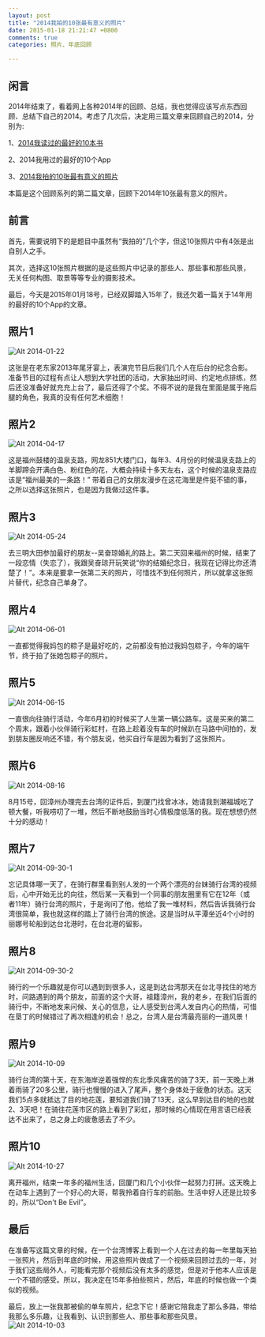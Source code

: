 ```yaml
---
layout: post
title: "2014我拍的10张最有意义的照片"
date: 2015-01-18 21:21:47 +0800
comments: true
categories: 照片、年底回顾

---
```


闲言
---
2014年结束了，看着网上各种2014年的回顾、总结，我也觉得应该写点东西回顾、总结下自己的2014。考虑了几次后，决定用三篇文章来回顾自己的2014，分别为:

1、[2014我读过的最好的10本书](http://chenhongbin.github.io/blog/2015/01/03/2014wo-du-guo-de-zui-hao-de-10ben-shu/)

2、2014我用过的最好的10个App

3、[2014我拍的10张最有意义的照片](http://chenhongbin.github.io/blog/2015/01/18/2014wo-pai-de-10zhang-zui-you-yi-yi-de-zhao-pian/)

本篇是这个回顾系列的第二篇文章，回顾下2014年10张最有意义的照片。


前言
---
首先，需要说明下的是题目中虽然有“我拍的”几个字，但这10张照片中有4张是出自别人之手。

其次，选择这10张照片根据的是这些照片中记录的那些人、那些事和那些风景，无关任何构图、取景等等专业的摄影技术。

最后，今天是2015年01月18号，已经双脚踏入15年了，我还欠着一篇关于14年用的最好的10个App的文章。


照片1
---

![Alt 2014-01-22](/images/2014_10_photos/2014-01-22.jpg "2014-01-22")

这张是在老东家2013年尾牙宴上，表演完节目后我们几个人在后台的纪念合影。准备节目的过程有点让人想到大学社团的活动，大家抽出时间、约定地点排练，然后还没准备好就充充上台了，最后还得了个奖。不得不说的是我在里面是属于拖后腿的角色，我真的没有任何艺术细胞！

照片2
---

![Alt 2014-04-17](/images/2014_10_photos/2014-04-17.jpg "2014-04-17")

这是福州鼓楼的温泉支路，网龙851大楼门口，每年3、4月份的时候温泉支路上的羊脚蹄会开满白色、粉红色的花，大概会持续十多天左右，这个时候的温泉支路应该是“福州最美的一条路！” 带着自己的女朋友漫步在这花海里是件挺不错的事，之所以选择这张照片，也是因为我做过这件事。

照片3
---

![Alt 2014-05-24](/images/2014_10_photos/2014-05-24.jpg "2014-05-24")

去三明大田参加最好的朋友--吴奋琼婚礼的路上。第二天回来福州的时候，结束了一段恋情（失恋了），我跟吴奋琼开玩笑说“你的结婚纪念日，我现在记得比你还清楚了！”。本来是要拿一张第二天的照片，可惜找不到任何照片，所以就拿这张照片替代，纪念自己单身了。

照片4
---

![Alt 2014-06-01](/images/2014_10_photos/2014-06-01.jpg "2014-06-01")

一直都觉得我妈包的粽子是最好吃的，之前都没有拍过我妈包粽子，今年的端午节，终于拍了张她包粽子的照片。

照片5
---

![Alt 2014-06-15](/images/2014_10_photos/2014-06-15.jpg "2014-06-15")

一直很向往骑行活动，今年6月初的时候买了人生第一辆公路车。这是买来的第二个周末，跟着小伙伴骑行彩虹村，在路上趁着没有车的时候趴在马路中间拍的，发到朋友圈反响还不错，有个朋友说，他买自行车是因为看到了这张照片。

照片6
---

![Alt 2014-08-16](/images/2014_10_photos/2014-08-16.jpg "2014-08-16")

8月15号，回漳州办理完去台湾的证件后，到厦门找曾冰冰，她请我到潮福城吃了顿大餐，听我唠叨了一堆，然后不断地鼓励当时心情极度低落的我。现在想想仍然十分的感动！

照片7
---

![Alt 2014-09-30-1](/images/2014_10_photos/2014-09-30-1.jpg "2014-09-30-1")

忘记具体哪一天了，在骑行群里看到别人发的一个两个漂亮的台妹骑行台湾的视频后，心中开始无比的向往，然后某一天看到一个同事的朋友圈里有它在12年（或者11年）骑行台湾的照片，于是询问了他，他给了我一堆材料，然后告诉我骑行台湾很简单，我也就这样的踏上了骑行台湾的旅途。这是当时从平潭坐近4个小时的丽娜号轮船到达台北港时，在台北港的留影。

照片8
---

![Alt 2014-09-30-2](/images/2014_10_photos/2014-09-30-2.jpg "2014-09-30-2")

骑行的一个乐趣就是你可以遇到到很多人，这是到达台湾那天在台北寻找住的地方时，问路遇到的两个朋友，前面的这个大哥，祖籍漳州，我的老乡，在我们后面的骑行中，不断地发来问候、关心的信息，让人感受到台湾人发自内心的热情，可惜在垦丁的时候错过了再次相逢的机会！总之，台湾人是台湾最亮丽的一道风景！

照片9
---

![Alt 2014-10-09](/images/2014_10_photos/2014-10-09.jpg "2014-10-09")

骑行台湾的第十天，在东海岸逆着强悍的东北季风痛苦的骑了3天，前一天晚上淋着雨骑了20多公里，骑行也慢慢的进入了尾声，整个身体处于疲惫的状态。这天我们5点多就抵达了目的地花莲，要知道我们骑了13天，这么早到达目的地的也就2、3天吧！在骑往花莲市区的路上看到了彩虹，那时候的心情现在用言语已经表达不出来了，总之身上的疲惫感去了不少。


照片10
---

![Alt 2014-10-27](/images/2014_10_photos/2014-10-27.jpg "2014-10-27")

离开福州，结束一年多的福州生活，回厦门和几个小伙伴一起努力打拼。这天晚上在动车上遇到了一个好心的大哥，帮我拎着自行车的前胎。生活中好人还是比较多的，所以“Don't Be Evil”。


最后
---

在准备写这篇文章的时候，在一个台湾博客上看到一个人在过去的每一年里每天拍一张照片，然后到年底的时候，用这些照片做成了一个视频来回顾过去的一年，对于我们这些局外人，可能看完那个视频后没有太多的感觉，但是对于他本人应该是一个不错的感受。所以，我决定在15年多拍些照片，然后，年底的时候也做一个类似的视频。


最后，放上一张我那被偷的单车照片，纪念下它！感谢它陪我走了那么多路，带给我那么多乐趣，让我看到、认识到那些人、那些事和那些风景。
![Alt 2014-10-03](/images/2014_10_photos/2014-10-03.jpg "2014-10-03")